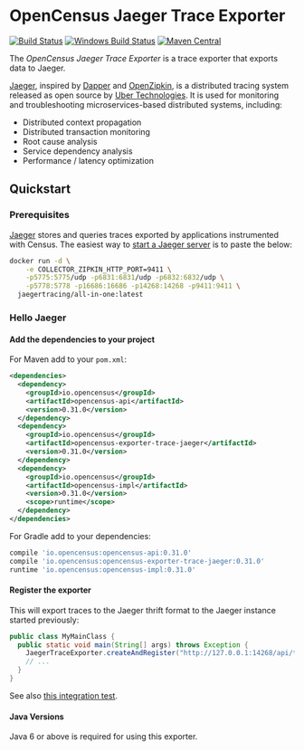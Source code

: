 # OpenCensus Jaeger Trace Exporter
[![Build Status][travis-image]][travis-url]
[![Windows Build Status][appveyor-image]][appveyor-url]
[![Maven Central][maven-image]][maven-url]

The *OpenCensus Jaeger Trace Exporter* is a trace exporter that exports
data to Jaeger.

[Jaeger](https://jaeger.readthedocs.io/en/latest/), inspired by [Dapper](https://research.google.com/pubs/pub36356.html) and [OpenZipkin](http://zipkin.io/), is a distributed tracing system released as open source by [Uber Technologies](http://uber.github.io/). It is used for monitoring and troubleshooting microservices-based distributed systems, including:

- Distributed context propagation
- Distributed transaction monitoring
- Root cause analysis
- Service dependency analysis
- Performance / latency optimization

## Quickstart

### Prerequisites

[Jaeger](https://jaeger.readthedocs.io/en/latest/) stores and queries traces exported by
applications instrumented with Census. The easiest way to [start a Jaeger
server](https://jaeger.readthedocs.io/en/latest/getting_started/) is to paste the below:

```bash
docker run -d \
    -e COLLECTOR_ZIPKIN_HTTP_PORT=9411 \
    -p5775:5775/udp -p6831:6831/udp -p6832:6832/udp \
    -p5778:5778 -p16686:16686 -p14268:14268 -p9411:9411 \
  jaegertracing/all-in-one:latest
```

### Hello Jaeger

#### Add the dependencies to your project

For Maven add to your `pom.xml`:
```xml
<dependencies>
  <dependency>
    <groupId>io.opencensus</groupId>
    <artifactId>opencensus-api</artifactId>
    <version>0.31.0</version>
  </dependency>
  <dependency>
    <groupId>io.opencensus</groupId>
    <artifactId>opencensus-exporter-trace-jaeger</artifactId>
    <version>0.31.0</version>
  </dependency>
  <dependency>
    <groupId>io.opencensus</groupId>
    <artifactId>opencensus-impl</artifactId>
    <version>0.31.0</version>
    <scope>runtime</scope>
  </dependency>
</dependencies>
```

For Gradle add to your dependencies:
```groovy
compile 'io.opencensus:opencensus-api:0.31.0'
compile 'io.opencensus:opencensus-exporter-trace-jaeger:0.31.0'
runtime 'io.opencensus:opencensus-impl:0.31.0'
```

#### Register the exporter

This will export traces to the Jaeger thrift format to the Jaeger instance started previously:

```java
public class MyMainClass {
  public static void main(String[] args) throws Exception {
    JaegerTraceExporter.createAndRegister("http://127.0.0.1:14268/api/traces", "my-service");
    // ...
  }
}
```

See also [this integration test](https://github.com/census-instrumentation/opencensus-java/blob/master/exporters/trace/jaeger/src/test/java/io/opencensus/exporter/trace/jaeger/JaegerExporterHandlerIntegrationTest.java).

#### Java Versions

Java 6 or above is required for using this exporter.

[travis-image]: https://travis-ci.org/census-instrumentation/opencensus-java.svg?branch=master
[travis-url]: https://travis-ci.org/census-instrumentation/opencensus-java
[appveyor-image]: https://ci.appveyor.com/api/projects/status/hxthmpkxar4jq4be/branch/master?svg=true
[appveyor-url]: https://ci.appveyor.com/project/opencensusjavateam/opencensus-java/branch/master
[maven-image]: https://maven-badges.herokuapp.com/maven-central/io.opencensus/opencensus-exporter-trace-jaeger/badge.svg
[maven-url]: https://maven-badges.herokuapp.com/maven-central/io.opencensus/opencensus-exporter-trace-jaeger
